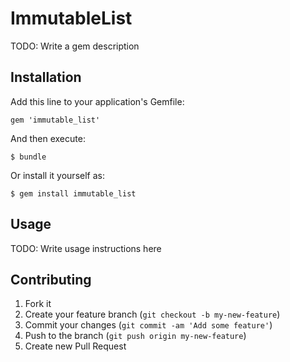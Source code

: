 # ImmutableList

TODO: Write a gem description

## Installation

Add this line to your application's Gemfile:

    gem 'immutable_list'

And then execute:

    $ bundle

Or install it yourself as:

    $ gem install immutable_list

## Usage

TODO: Write usage instructions here

## Contributing

1. Fork it
2. Create your feature branch (`git checkout -b my-new-feature`)
3. Commit your changes (`git commit -am 'Add some feature'`)
4. Push to the branch (`git push origin my-new-feature`)
5. Create new Pull Request
